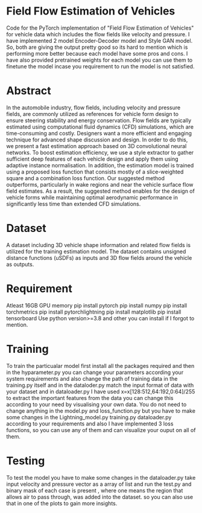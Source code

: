 # Field Flow Estimation of Vehicles
Code for the PyTorch implementation of "Field Flow Estimation of Vehicles" for vehicle data which includes the flow fields like velocity and pressure. I have implemented 2 model Encoder-Decoder model and Style GAN model. So, both are giving the output pretty good so its hard to mention which is performing more better because each model have some pros and cons. I have also provided pretrained weights for each model you can use them to finetune the model incase you requirement to run the model is not satisfied.

# Abstract
In the automobile industry, flow fields, including velocity and pressure fields, are commonly utilized as references for vehicle form design to ensure steering stability and energy conservation. Flow fields are typically estimated using computational fluid dynamics (CFD) simulations, which are time-consuming and costly. Designers want a more efficient and engaging technique for advanced shape discussion and design. In order to do this, we present a fast estimation approach based on 3D convolutional neural networks. To boost estimation efficiency, we use a style extractor to gather sufficient deep features of each vehicle design and apply them using adaptive instance normalisation. In addition, the estimation model is trained using a proposed loss function that consists mostly of a slice-weighted square and a combination loss function. Our suggested method outperforms, particularly in wake regions and near the vehicle surface flow field estimates. As a result, the suggested method enables for the design of vehicle forms while maintaining optimal aerodynamic performance in significantly less time than extended CFD simulations.

# Dataset
A dataset including 3D vehicle shape information and related flow fields is utilized for the training estimation model. The dataset contains unsigned distance functions (uSDFs) as inputs and 3D flow fields around the vehicle as outputs.

# Requirement
  Atleast 16GB GPU memory
  pip install pytorch
  pip install numpy
  pip install torchmetrics 
  pip install pytorchlightning
  pip install matplotlib
  pip install tensorboard
  Use python version>=3.8
  and other you can install if I forgot to mention.
  
# Training
To train the particualar model first install all the packages required and then in the hyparameter.py you can change your parameters according your system requirements and also change the path of training data in the training.py itself and in the dataloder.py match the input format of data with your dataset and in dataloader.py I have used x=x[128:512,64:192,0:64]/255 to extract the important features from the data you can change this according to your need by visualising your own data. You do not need to change anything in the model.py and loss_function.py but you have to make some changes in the Lightning_model.py training.py dataloader.py according to your requirements and also I have implemented 3 loss functions, so you can use any of them and can visualize your ouput on all of them.

# Testing
To test the model you have to make some changes in the dataloader.py take input velocity and pressure vector as a array of list and run the test.py and binary mask of each case is present , where one means the region that allows air to pass through, was added into the dataset. so you can also use that in one of the plots to gain more insights.
